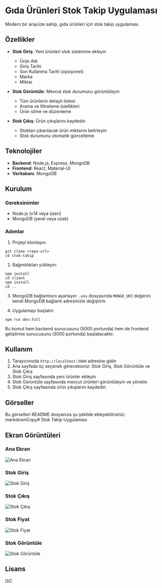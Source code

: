 # Gıda Ürünleri Stok Takip Uygulaması

Modern bir arayüze sahip, gıda ürünleri için stok takip uygulaması.

## Özellikler

- **Stok Giriş**: Yeni ürünleri stok sistemine ekleyin
  - Ürün Adı
  - Giriş Tarihi
  - Son Kullanma Tarihi (opsiyonel)
  - Marka
  - Miktar

- **Stok Görüntüle**: Mevcut stok durumunu görüntüleyin
  - Tüm ürünlerin detaylı listesi
  - Arama ve filtreleme özellikleri
  - Ürün silme ve düzenleme

- **Stok Çıkış**: Ürün çıkışlarını kaydedin
  - Stoktan çıkarılacak ürün miktarını belirleyin
  - Stok durumunu otomatik güncelleme

## Teknolojiler

- **Backend**: Node.js, Express, MongoDB
- **Frontend**: React, Material-UI
- **Veritabanı**: MongoDB

## Kurulum

### Gereksinimler

- Node.js (v14 veya üzeri)
- MongoDB (yerel veya uzak)

### Adımlar

1. Projeyi klonlayın:
```
git clone <repo-url>
cd stok-takip
```

2. Bağımlılıkları yükleyin:
```
npm install
cd client
npm install
cd ..
```

3. MongoDB bağlantısını ayarlayın:
`.env` dosyasında `MONGO_URI` değerini kendi MongoDB bağlantı adresinizle değiştirin.

4. Uygulamayı başlatın:
```
npm run dev:full
```

Bu komut hem backend sunucusunu (5000 portunda) hem de frontend geliştirme sunucusunu (3000 portunda) başlatacaktır.

## Kullanım

1. Tarayıcınızda `http://localhost:3000` adresine gidin
2. Ana sayfada üç seçenek göreceksiniz: Stok Giriş, Stok Görüntüle ve Stok Çıkış
3. Stok Giriş sayfasında yeni ürünler ekleyin
4. Stok Görüntüle sayfasında mevcut ürünleri görüntüleyin ve yönetin
5. Stok Çıkış sayfasında ürün çıkışlarını kaydedin

## Görseller

Bu görselleri README dosyanıza şu şekilde ekleyebilirsiniz:
markdownCopy# Stok Takip Uygulaması

## Ekran Görüntüleri

### Ana Ekran
![Ana Ekran](https://i.ibb.co/gFvjn5SN/AnaEkran.jpg)

### Stok Giriş
![Stok Giriş](https://i.ibb.co/MxNLJwGv/Stok-Giris.jpg)

### Stok Çıkış
![Stok Çıkış](https://i.ibb.co/sdyFfX87/Stok-C-k-s.jpg)

### Stok Fiyat
![Stok Fiyat](https://i.ibb.co/ZRwqd4NT/Stok-Fiyat.jpg)

### Stok Görüntüle
![Stok Görüntüle](https://i.ibb.co/3YM1tb9Q/Stok-Goruntule.jpg)



## Lisans

ISC 
